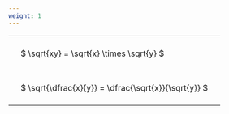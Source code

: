 ```yaml
---
weight: 1
---
```


<style type="text/css">
#T_65058 th.col_heading {
  text-align: left;
  font-size: 1em;
}
#T_65058 td {
  text-align: left;
  font-size: 1em;
  padding: 1.5em;
}
</style>
<table id="T_65058">
  <thead>
  </thead>
  <tbody>
    <tr>
      <td id="T_65058_row0_col0" class="data row0 col0" >$ \sqrt{xy} = \sqrt{x} \times \sqrt{y} $</td>
    </tr>
    <tr>
      <td id="T_65058_row1_col0" class="data row1 col0" >$ \sqrt{\dfrac{x}{y}} = \dfrac{\sqrt{x}}{\sqrt{y}} $</td>
    </tr>
  </tbody>
</table>
